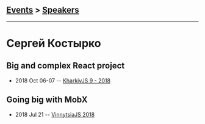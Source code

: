 ## [Events](../README.md) > [Speakers](../speakers.md)
---

# Сергей Костырко

## Big and complex React project
- 2018 Oct 06-07 -- [KharkivJS 9 - 2018](https://www.youtube.com/watch?v=jO30e_w-4fo)    
## Going big with MobX
- 2018 Jul 21 -- [VinnytsiaJS 2018](https://youtu.be/YOfmlbT-s5M)    
